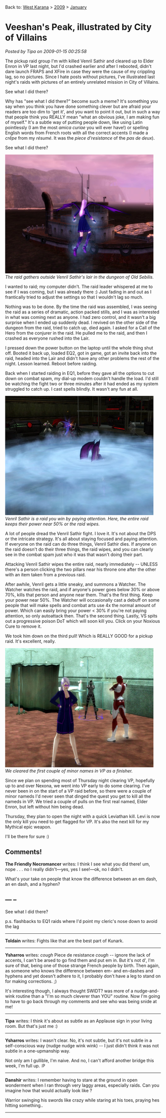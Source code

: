 Back to: [West Karana](/posts/westkarana.md) > [2009](/posts/2009/westkarana.md) > [January](./westkarana.md)
# Veeshan's Peak, illustrated by City of Villains

*Posted by Tipa on 2009-01-15 00:25:58*

The pickup raid group I'm with killed Venril Sathir and cleared up to Elder Enron in VP last night, but I'd crashed earlier and after I rebooted, didn't dare launch FRAPS and XFire in case they were the cause of my crippling lag, so no pictures. Since I hate posts without pictures, I've illustrated last night's raids with pictures of an entirely unrelated mission in City of Villains.

See what I did there?

Why has "see what I did there?" become such a meme? It's something you say when you think you have done something clever but are afraid your readers are too dim to 'get it', and you want to point it out, but in such a way that people think you REALLY mean "what an obvious joke, I am making fun of myself." It's a subtle way of putting people down, like using Latin pointlessly (I am the most *amica curiae* you will ever have!) or spelling English words from French roots with all the correct accents (I made a *crêpe* from my *résumé*. It was the *piece d'resistance* of the *pas de deux*).

See what I did there?

![](../../../uploads/2009/01/cityofheroes-2009-01-14-06-56-17-46.jpg "cityofheroes-2009-01-14-06-56-17-46")  
*The raid gathers outside Venril Sathir's lair in the dungeon of Old Sebilis.*

I wanted to raid; my computer didn't. The raid leader whispered at me to see if I was coming, but I was already there :) Just fading in and out as I frantically tried to adjust the settings so that I wouldn't lag so much.

Nothing was to be done. By the time the raid was assembled, I was seeing the raid as a series of dramatic, action packed stills, and I was as interested in what was coming next as anyone. I had zero control, and it wasn't a big surprise when I ended up suddenly dead. I revived on the other side of the dungeon from the raid, tried to catch up, died again. I asked for a Call of the Hero from the conjurer in the raid. He pulled me to the raid, and then I crashed as everyone rushed into the Lair.

I pressed down the power button on the laptop until the whole thing shut off. Booted it back up, loaded EQ2, got in game, got an invite back into the raid, headed into the Lair and didn't have any other problems the rest of the night. Lesson learned. Reboot before raiding.

Back when I started raiding in EQ1, before they gave all the options to cut down on combat spam, my dial-up modem couldn't handle the load. I'd still be watching the fight two or three minutes after it had ended as my system struggled to catch up. I cast spells blindly. It wasn't any fun at all.

![](../../../uploads/2009/01/cityofheroes-2009-01-14-07-31-43-42.jpg "cityofheroes-2009-01-14-07-31-43-42")  
*Venril Sathir is a raid you win by paying attention. Here, the entire raid keeps their power near 50% or the raid wipes.*

A lot of people dread the Venril Sathir fight. I love it. It's not about the DPS or the intricate strategy. It's all about staying focused and paying attention. If everyone on the raid can do three things, Venril Sathir dies. If anyone on the raid doesn't do their three things, the raid wipes, and you can clearly see in the combat spam just who it was that wasn't doing their part.

Attacking Venril Sathir wipes the entire raid, nearly immediately -- UNLESS there's a person clicking the two pillars near his throne one after the other with an item taken from a previous raid.

After awhile, Venril gets a little sneaky, and summons a Watcher. The Watcher watches the raid, and if anyone's power goes below 30% or above 70%, kills that person and anyone near them. That's the first thing. Keep your power near 50%. The Watcher will occasionally cast a debuff on some people that will make spells and combat arts use 4x the normal amount of power. Which can easily bring your power < 30% if you're not paying attention, so only autoattack then. That's the second thing. Lastly, VS spits out a progressive poison DoT which will soon kill you. Click on your Noxious Cure to remove it.

We took him down on the third pull! Which is REALLY GOOD for a pickup raid. It's excellent, really.

![](../../../uploads/2009/01/cityofheroes-2009-01-14-07-37-53-34.jpg "cityofheroes-2009-01-14-07-37-53-34")  
*We cleared the first couple of minor names in VP as a finisher.*

Since we plan on spending most of Thursday night clearing VP, hopefully up to and over Nexona, we went into VP early to do some clearing. I've never been in on the start of a VP raid before, so there were a couple of minor nameds I'd never seen that dinged the quest you get to kill all the nameds in VP. We tried a couple of pulls on the first real named, Elder Enron, but left without him being dead.

Thursday, they plan to open the night with a quick Leviathan kill. Levi is now the only kill you need to get flagged for VP. It's also the next kill for my Mythical epic weapon.

I'll be there for sure :)

## Comments!

**The Friendly Necromancer** writes: I think I see what you did there! um, nope . . . no I really didn't—yes, yes I see!—ok, no I didn't.

What's your take on people that know the difference between an em dash, an en dash, and a hyphen?

—
–
-

See what I did there?

p.s. flashbacks to EQ1 raids where I'd point my cleric's nose down to avoid the lag

---

**Toldain** writes: Fights like that are the best part of Kunark.

---

**Ysharros** writes: *cough* Piece de resistance *cough* -- ignore the lack of accents, I can't be arsed to go find them and put em in. But it's not d', I'm sure of that, being one of those strange French people by birth. Then again, as someone who knows the difference between em- and en-dashes and hyphens and yet doesn't adhere to it, I probably don't have a leg to stand on for making corrections. ;)

It's interesting though, I always thought SWIDT? was more of a nudge-and-wink routine than a "I'm so much cleverer than YOU" routine. Now I'm going to have to go back through my comments and see who was being snide at me!

---

**Tipa** writes: I think it's about as subtle as an Applause sign in your living room. But that's just me :)

---

**Ysharros** writes: I wasn't clear. No, it's not subtle, but it's not subtle in a self-conscious way (nudge nudge wink wink) -- I just didn't think it was not subtle in a one-upmanship way.

Not only am I gullible, I'm naive. And no, I can't afford another bridge this week, I'm full up. :P

---

**Danshir** writes: I remember having to stare at the ground in open wonderment when I ran through very laggy areas, especially raids. Can you imagine how that would actually look like ?

Warrior swinging his swords like crazy while staring at his toes, praying hes hitting something..

---

